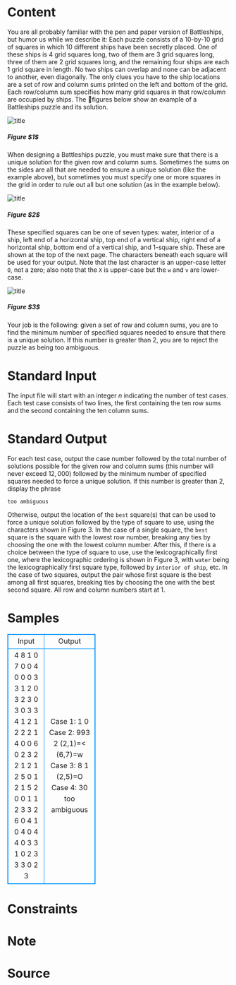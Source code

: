 
# Content

You are all probably familiar with the pen and paper version of Battleships, but humor us while we
describe it: Each puzzle consists of a $10$-by-$10$ grid of squares in which $10$ different  ships have been
secretly placed. One of these ships is $4$ grid squares long, two of them are $3$ grid squares long, three
of them are $2$ grid squares long, and the remaining four ships are each $1$ grid square in length. No
two ships can overlap and none can be adjacent to another, even diagonally. The only clues you have
to the ship locations are a set of row and column sums printed on the left and bottom of the grid.
Each row/column sum specifies how many grid squares in that row/column are occupied by ships. The
figures below show an example of a Battleships puzzle and its solution.

<p class="text-center">
<img src="/source/lutece/battleships/img/aHR0cHM6Ly9hY20udWVzdGMuZWR1LmNuL21lZGlhL2ltYWdlL3Byb2JsZW0vbmV3LzIwMTQwNTEwMTc0NTQ5ODQzMjIucG5n.png" alt="title">
<h5 class="text-center">Figure $1$</h5>
</p>

When designing a Battleships puzzle, you must make sure that there is a unique solution for the given
row and column sums. Sometimes the sums on the sides are all that are needed to ensure a unique
solution (like the example above), but sometimes you must specify one or more squares in the grid in
order to rule out all but one solution (as in the example below).

<p class="text-center">
<img src="/source/lutece/battleships/img/aHR0cHM6Ly9hY20udWVzdGMuZWR1LmNuL21lZGlhL2ltYWdlL3Byb2JsZW0vbmV3LzIwMTQwNTEwMTc0NzM0ODIxMjMucG5n.png" alt="title">
<h5 class="text-center">Figure $2$</h5>
</p>

These specified squares can be one of seven types: water, interior of a ship, left end of a horizontal ship,
top end of a vertical ship, right end of a horizontal ship, bottom end of a vertical ship, and $1$-square
ship. These are shown at the top of the next page. The characters beneath each square will be used for
your output. Note that the last character is an upper-case letter `O`, not a zero; also note that the `X`
is upper-case but the `w` and `v` are lower-case.

<p class="text-center">
<img src="/source/lutece/battleships/img/aHR0cHM6Ly9hY20udWVzdGMuZWR1LmNuL21lZGlhL2ltYWdlL3Byb2JsZW0vbmV3LzIwMTQwNTEwMTc0ODQ5Mzc1MjQucG5n.png" alt="title">
<h5 class="text-center">Figure $3$</h5>
</p>

Your job is the following: given a set of row and column sums, you are to find the minimum number of
specified squares needed to ensure that there is a unique solution. If this number is greater than $2$, you
are to reject the puzzle as being too ambiguous.

# Standard Input

The input file will start with an integer $n$ indicating the number of test cases. Each test case consists
of two lines, the first containing the ten row sums and the second containing the ten column sums.

# Standard Output

For each test case, output the case number followed by the total number of solutions possible for the
given row and column sums (this number will never exceed $12,000$) followed by the minimum number of
specified squares needed to force a unique solution. If this number is greater than $2$, display the phrase

`too ambiguous`

Otherwise, output the location of the `best` square(s) that can be used to force a unique solution
followed by the type of square to use, using the characters shown in Figure $3$. In the case of a single
square, the `best` square is the square with the lowest row number, breaking any ties by choosing the
one with the lowest column number. After this, if there is a choice between the type of square to use,
use the lexicographically first one, where the lexicographic ordering is shown in Figure $3$, with `water`
being the lexicographically first square type, followed by `interior of ship`, etc. In the case of two
squares, output the pair whose first square is the best among all first squares, breaking ties by choosing
the one with the best second square. All row and column numbers start at $1$.

# Samples

<style>
        table,table tr th, table tr td { border:1px solid #0094ff; }
        table { width: 200px; min-height: 25px; line-height: 25px; text-align: center; border-collapse: collapse;}   
    </style>
<table>
	<tr>
		<td>Input</td>
		<td>Output</td>
	</tr>
<tr><td>4
8 1 0 7 0 0 4 0 0 0
3 3 1 2 0 3 2 3 0 3
0 3 3 4 1 2 1 2 2 2
1 4 0 0 6 0 2 3 2 2
1 2 1 2 5 0 1 2 1 5
2 0 0 1 1 2 3 3 2 6
0 4 1 0 4 0 4 4 0 3
3 1 0 2 3 3 3 0 2 3</td><td>Case 1: 1 0
Case 2: 993 2 (2,1)=< (6,7)=w
Case 3: 8 1 (2,5)=O
Case 4: 30 too ambiguous</td></tr></table>


# Constraints



# Note



# Source


